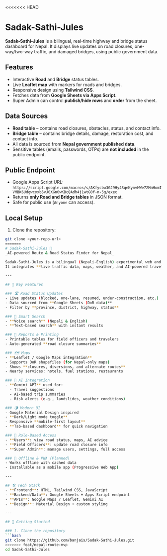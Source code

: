 <<<<<<< HEAD
# Sadak-Sathi-Jules

**Sadak-Sathi-Jules** is a bilingual, real-time highway and bridge status dashboard for Nepal. It displays live updates on road closures, one-way/two-way traffic, and damaged bridges, using public government data.

## Features

- Interactive **Road** and **Bridge** status tables.
- Live **Leaflet map** with markers for roads and bridges.
- Responsive design using **Tailwind CSS**.
- Fetches data from **Google Sheets via Apps Script**.
- Super Admin can control **publish/hide rows** and **order** from the sheet.

## Data Sources

- **Road table** – contains road closures, obstacles, status, and contact info.
- **Bridge table** – contains bridge details, damage, restoration cost, and contact info.
- All data is sourced from **Nepal government published data**.
- Sensitive tables (emails, passwords, OTPs) are **not included** in the public endpoint.

## Public Endpoint

- Google Apps Script URL:  
  `https://script.google.com/macros/s/AKfycbw3GJ9Hy4SqeKymvHWe72MnHomIVMBK6Udgwcyxb5vJ0XGn0wKBcQAdh4j1wtG0f-n-5g/exec`
- Returns **only Road and Bridge tables** in JSON format.
- Safe for public use (`Anyone` can access).

## Local Setup

1. Clone the repository:

```bash
git clone <your-repo-url>
=======
# Sadak-Sathi-Jules 🚦  
_AI-powered Route & Road Status Finder for Nepal_

Sadak-Sathi-Jules is a bilingual (Nepali-English) experimental web and mobile application designed to provide **real-time road and highway updates in Nepal**.  
It integrates **live traffic data, maps, weather, and AI-powered travel advice** to support safer and smarter journeys for all road users.

---

## 🌟 Key Features

### 🛣️ Road Status Updates
- Live updates (blocked, one-lane, resumed, under-construction, etc.)  
- Data sourced from **Google Sheets (DoR data)**  
- Filter by **province, district, highway, status**

### 🔎 Smart Search
- **Voice search** (Nepali & English)  
- **Text-based search** with instant results  

### 📑 Reports & Printing
- Printable tables for field officers and travelers  
- Auto-generated **road closure summaries**  

### 🗺️ Maps
- **Leaflet / Google Maps integration**  
- Supports DoR shapefiles (for Nepal-only maps)  
- Shows **closures, diversions, and alternate routes**  
- Nearby services: hotels, fuel stations, restaurants  

### 🤖 AI Integration
- **Gemini API** used for:  
  - Travel suggestions  
  - AI-based trip summaries  
  - Risk alerts (e.g., landslides, weather conditions)  

### 🌗 Modern UI
- Google Material Design inspired  
- **Dark/Light mode toggle**  
- Responsive **mobile-first layout**  
- **Tab-based dashboard** for quick navigation  

### 🔐 Role-Based Access
- **Users**: view road status, maps, AI advice  
- **Field Officers**: update road closure info  
- **Super Admin**: manage users, settings, full access  

### 📡 Offline & PWA (Planned)
- Works offline with cached data  
- Installable as a mobile app (Progressive Web App)  

---

## 🛠️ Tech Stack
- **Frontend**: HTML, Tailwind CSS, JavaScript  
- **Backend/Data**: Google Sheets + Apps Script endpoint  
- **APIs**: Google Maps / Leaflet, Gemini AI  
- **Design**: Material Design + custom styling  

---

## 🚀 Getting Started

### 1. Clone the repository
```bash
git clone https://github.com/banjais/Sadak-Sathi-Jules.git
>>>>>>> feat/nepal-route-mvp
cd Sadak-Sathi-Jules

